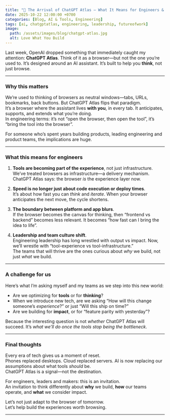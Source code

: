 ```yaml
---
title: "🧭 The Arrival of ChatGPT Atlas — What It Means for Engineers & Makers"
date: 2025-10-22 12:00:00 +0700
categories: [Blog, AI & Tools, Engineering]
tags: [ai, chatgptatlas, engineering, leadership, futureofwork]
image:
  path: /assets/images/blog/chatgpt-atlas.jpg
  alt: Love What You Build
---
```


Last week, OpenAI dropped something that immediately caught my attention: **ChatGPT Atlas**. Think of it as a browser—but not the one you’re used to. It’s designed around an AI assistant. It’s built to help you **think**, not just browse.

---

### Why this matters

We’re used to thinking of browsers as neutral windows—tabs, URLs, bookmarks, back buttons. But ChatGPT Atlas flips that paradigm.  
It’s a browser where the assistant lives **with you**, in every tab. It anticipates, supports, and extends what you’re doing.  
In engineering terms: it’s not “open the browser, then open the tool”, it’s “bring the tool into the browser”.

For someone who’s spent years building products, leading engineering and product teams, the implications are huge.

---

### What this means for engineers

1. **Tools are becoming part of the experience**, not just infrastructure.  
   We’ve treated browsers as infrastructure—a delivery mechanism. ChatGPT Atlas says: the browser _is_ the experience layer now.

2. **Speed is no longer just about code execution or deploy times**.  
   It’s about how fast you can _think_ and _iterate_. When your browser anticipates the next move, the cycle shortens.

3. **The boundary between platform and app blurs**.  
   If the browser becomes the canvas for thinking, then “frontend vs backend” becomes less relevant. It becomes “how fast can I bring the idea to life”.

4. **Leadership and team culture shift**.  
   Engineering leadership has long wrestled with output vs impact. Now, we’ll wrestle with “tool-experience vs tool-infrastructure.”  
   The teams that will thrive are the ones curious about _why_ we build, not just _what_ we build.

---

### A challenge for us

Here’s what I’m asking myself and my teams as we step into this new world:

- Are we optimizing for **tools** or for **thinking**?
- When we introduce new tech, are we asking “How will this change someone’s _experience_?” or just “Will this ship on time?”
- Are we building for **impact**, or for “feature parity with yesterday”?

Because the interesting question is not _whether_ ChatGPT Atlas will succeed. It’s _what we’ll do once the tools stop being the bottleneck_.

---

### Final thoughts

Every era of tech gives us a moment of reset.  
Phones replaced desktops. Cloud replaced servers. AI is now replacing our assumptions about what tools _should_ be.  
ChatGPT Atlas is a signal—not the destination.

For engineers, leaders and makers: this is an invitation.  
An invitation to think differently about **why** we build, **how** our teams operate, and **what** we consider impact.

Let’s not just adapt to the browser of tomorrow.  
Let’s help build the experiences worth browsing.

---
